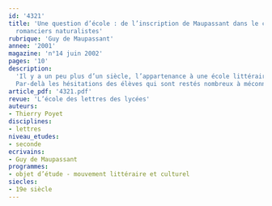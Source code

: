 ```yaml
---
id: '4321'
title: 'Une question d’école : de l’inscription de Maupassant dans le cercle des
  romanciers naturalistes'
rubrique: 'Guy de Maupassant'
annee: '2001'
magazine: 'n°14 juin 2002'
pages: '10'
description: 
  'Il y a un peu plus d’un siècle, l’appartenance à une école littéraire pouvait faire l’objet de polémiques. On était naturaliste ou symboliste, partisan du seul réalisme ou carrément du vérisme… L’histoire littéraire n’étant plus guère enseignée, les points de repères font souvent défaut aux élèves. L’œuvre au programme à l’Épreuve anticipée de français 2000-2001 – un roman naturaliste de Zola ou Maupassant – a ainsi posé davantage de problèmes qu’on ne l’a entendu dire. Pourquoi étudier une œuvre ? Parce qu’elle appartient à une école spécifique et incarne un type de littérature, en l’occurrence le naturalisme ? Pour étudier un grand écrivain, Zola ou Maupassant ? Pour les deux raisons à la fois ? C’est bien là la difficulté majeure : Maupassant est-il naturaliste ?
  Par-delà les hésitations des élèves qui sont restés nombreux à méconnaître ce qu’est le naturalisme, c’est le bien- fondé de cette question même qui mérite réflexion. Au final, c’est la notion d’école littéraire qui est à interroger : qu’apporte-t-elle à la connaissance de la littérature ? Comment faut-il l’aborder, selon quels objectifs et en prenant quel(s) exemple(s) ?'
article_pdf: '4321.pdf'
revue: 'L’école des lettres des lycées'
auteurs:
- Thierry Poyet
disciplines:
- lettres
niveau_etudes:
- seconde
ecrivains:
- Guy de Maupassant
programmes:
- objet d’étude - mouvement littéraire et culturel
siecles:
- 19e siècle
---
```

